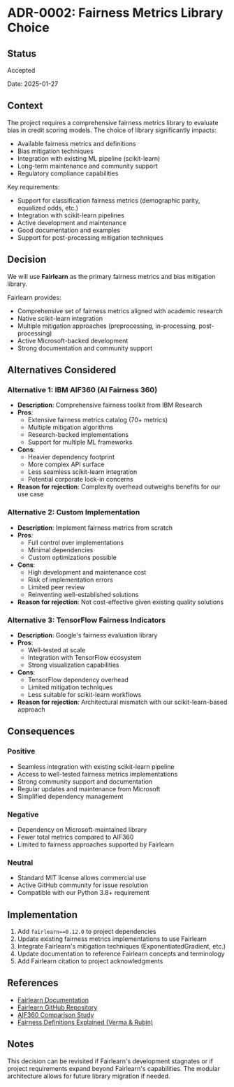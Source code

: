 # ADR-0002: Fairness Metrics Library Choice

## Status

Accepted

Date: 2025-01-27

## Context

The project requires a comprehensive fairness metrics library to evaluate bias in credit scoring models. The choice of library significantly impacts:

- Available fairness metrics and definitions
- Bias mitigation techniques
- Integration with existing ML pipeline (scikit-learn)
- Long-term maintenance and community support
- Regulatory compliance capabilities

Key requirements:
- Support for classification fairness metrics (demographic parity, equalized odds, etc.)
- Integration with scikit-learn pipelines
- Active development and maintenance
- Good documentation and examples
- Support for post-processing mitigation techniques

## Decision

We will use **Fairlearn** as the primary fairness metrics and bias mitigation library.

Fairlearn provides:
- Comprehensive set of fairness metrics aligned with academic research
- Native scikit-learn integration
- Multiple mitigation approaches (preprocessing, in-processing, post-processing)
- Active Microsoft-backed development
- Strong documentation and community support

## Alternatives Considered

### Alternative 1: IBM AIF360 (AI Fairness 360)
- **Description**: Comprehensive fairness toolkit from IBM Research
- **Pros**: 
  - Extensive fairness metrics catalog (70+ metrics)
  - Multiple mitigation algorithms
  - Research-backed implementations
  - Support for multiple ML frameworks
- **Cons**: 
  - Heavier dependency footprint
  - More complex API surface
  - Less seamless scikit-learn integration
  - Potential corporate lock-in concerns
- **Reason for rejection**: Complexity overhead outweighs benefits for our use case

### Alternative 2: Custom Implementation
- **Description**: Implement fairness metrics from scratch
- **Pros**: 
  - Full control over implementations
  - Minimal dependencies
  - Custom optimizations possible
- **Cons**: 
  - High development and maintenance cost
  - Risk of implementation errors
  - Limited peer review
  - Reinventing well-established solutions
- **Reason for rejection**: Not cost-effective given existing quality solutions

### Alternative 3: TensorFlow Fairness Indicators
- **Description**: Google's fairness evaluation library
- **Pros**: 
  - Well-tested at scale
  - Integration with TensorFlow ecosystem
  - Strong visualization capabilities
- **Cons**: 
  - TensorFlow dependency overhead
  - Limited mitigation techniques
  - Less suitable for scikit-learn workflows
- **Reason for rejection**: Architectural mismatch with our scikit-learn-based approach

## Consequences

### Positive
- Seamless integration with existing scikit-learn pipeline
- Access to well-tested fairness metrics implementations
- Strong community support and documentation
- Regular updates and maintenance from Microsoft
- Simplified dependency management

### Negative
- Dependency on Microsoft-maintained library
- Fewer total metrics compared to AIF360
- Limited to fairness approaches supported by Fairlearn

### Neutral
- Standard MIT license allows commercial use
- Active GitHub community for issue resolution
- Compatible with our Python 3.8+ requirement

## Implementation

1. Add `fairlearn==0.12.0` to project dependencies
2. Update existing fairness metrics implementations to use Fairlearn
3. Integrate Fairlearn's mitigation techniques (ExponentiatedGradient, etc.)
4. Update documentation to reference Fairlearn concepts and terminology
5. Add Fairlearn citation to project acknowledgments

## References

- [Fairlearn Documentation](https://fairlearn.org/)
- [Fairlearn GitHub Repository](https://github.com/fairlearn/fairlearn)
- [AIF360 Comparison Study](https://arxiv.org/abs/1810.01943)
- [Fairness Definitions Explained (Verma & Rubin)](https://fairware.cs.umass.edu/papers/Verma.pdf)

## Notes

This decision can be revisited if Fairlearn's development stagnates or if project requirements expand beyond Fairlearn's capabilities. The modular architecture allows for future library migration if needed.